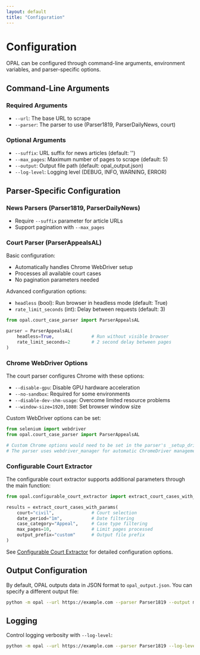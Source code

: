 ```yaml
---
layout: default
title: "Configuration"
---
```


# Configuration

OPAL can be configured through command-line arguments, environment variables, and parser-specific options.

## Command-Line Arguments

### Required Arguments

- `--url`: The base URL to scrape
- `--parser`: The parser to use (Parser1819, ParserDailyNews, court)

### Optional Arguments

- `--suffix`: URL suffix for news articles (default: '')
- `--max_pages`: Maximum number of pages to scrape (default: 5)
- `--output`: Output file path (default: opal_output.json)
- `--log-level`: Logging level (DEBUG, INFO, WARNING, ERROR)

## Parser-Specific Configuration

### News Parsers (Parser1819, ParserDailyNews)

- Require `--suffix` parameter for article URLs
- Support pagination with `--max_pages`

### Court Parser (ParserAppealsAL)

Basic configuration:
- Automatically handles Chrome WebDriver setup
- Processes all available court cases
- No pagination parameters needed

Advanced configuration options:
- `headless` (bool): Run browser in headless mode (default: True)
- `rate_limit_seconds` (int): Delay between requests (default: 3)

```python
from opal.court_case_parser import ParserAppealsAL

parser = ParserAppealsAL(
    headless=True,              # Run without visible browser
    rate_limit_seconds=2        # 2 second delay between pages
)
```

### Chrome WebDriver Options

The court parser configures Chrome with these options:
- `--disable-gpu`: Disable GPU hardware acceleration
- `--no-sandbox`: Required for some environments
- `--disable-dev-shm-usage`: Overcome limited resource problems
- `--window-size=1920,1080`: Set browser window size

Custom WebDriver options can be set:

```python
from selenium import webdriver
from opal.court_case_parser import ParserAppealsAL

# Custom Chrome options would need to be set in the parser's _setup_driver method
# The parser uses webdriver_manager for automatic ChromeDriver management
```

### Configurable Court Extractor

The configurable court extractor supports additional parameters through the main function:

```python
from opal.configurable_court_extractor import extract_court_cases_with_params

results = extract_court_cases_with_params(
    court="civil",              # Court selection
    date_period="1m",           # Date filtering
    case_category="Appeal",     # Case type filtering
    max_pages=10,               # Limit pages processed
    output_prefix="custom"      # Output file prefix
)
```

See [Configurable Court Extractor](../user-guide/configurable_court_extractor.md) for detailed configuration options.

## Output Configuration

By default, OPAL outputs data in JSON format to `opal_output.json`. You can specify a different output file:

```bash
python -m opal --url https://example.com --parser Parser1819 --output my_data.json
```

## Logging

Control logging verbosity with `--log-level`:

```bash
python -m opal --url https://example.com --parser Parser1819 --log-level DEBUG
```